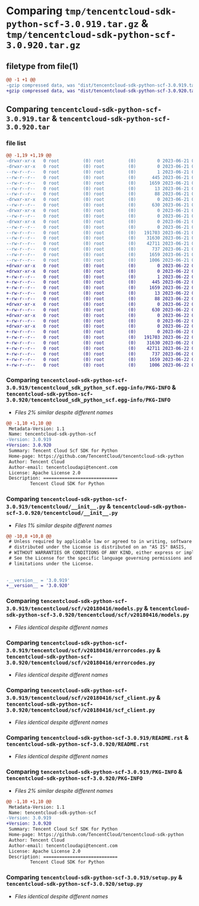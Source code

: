# Comparing `tmp/tencentcloud-sdk-python-scf-3.0.919.tar.gz` & `tmp/tencentcloud-sdk-python-scf-3.0.920.tar.gz`

## filetype from file(1)

```diff
@@ -1 +1 @@
-gzip compressed data, was "dist/tencentcloud-sdk-python-scf-3.0.919.tar", last modified: Wed Jun 21 00:34:39 2023, max compression
+gzip compressed data, was "dist/tencentcloud-sdk-python-scf-3.0.920.tar", last modified: Thu Jun 22 00:33:01 2023, max compression
```

## Comparing `tencentcloud-sdk-python-scf-3.0.919.tar` & `tencentcloud-sdk-python-scf-3.0.920.tar`

### file list

```diff
@@ -1,19 +1,19 @@
-drwxr-xr-x   0 root         (0) root         (0)        0 2023-06-21 00:34:39.000000 tencentcloud-sdk-python-scf-3.0.919/
-drwxr-xr-x   0 root         (0) root         (0)        0 2023-06-21 00:34:39.000000 tencentcloud-sdk-python-scf-3.0.919/tencentcloud_sdk_python_scf.egg-info/
--rw-r--r--   0 root         (0) root         (0)        1 2023-06-21 00:34:39.000000 tencentcloud-sdk-python-scf-3.0.919/tencentcloud_sdk_python_scf.egg-info/dependency_links.txt
--rw-r--r--   0 root         (0) root         (0)      445 2023-06-21 00:34:39.000000 tencentcloud-sdk-python-scf-3.0.919/tencentcloud_sdk_python_scf.egg-info/SOURCES.txt
--rw-r--r--   0 root         (0) root         (0)     1659 2023-06-21 00:34:39.000000 tencentcloud-sdk-python-scf-3.0.919/tencentcloud_sdk_python_scf.egg-info/PKG-INFO
--rw-r--r--   0 root         (0) root         (0)       13 2023-06-21 00:34:39.000000 tencentcloud-sdk-python-scf-3.0.919/tencentcloud_sdk_python_scf.egg-info/top_level.txt
--rw-r--r--   0 root         (0) root         (0)       88 2023-06-21 00:34:39.000000 tencentcloud-sdk-python-scf-3.0.919/setup.cfg
-drwxr-xr-x   0 root         (0) root         (0)        0 2023-06-21 00:34:39.000000 tencentcloud-sdk-python-scf-3.0.919/tencentcloud/
--rw-r--r--   0 root         (0) root         (0)      630 2023-06-21 00:34:39.000000 tencentcloud-sdk-python-scf-3.0.919/tencentcloud/__init__.py
-drwxr-xr-x   0 root         (0) root         (0)        0 2023-06-21 00:34:39.000000 tencentcloud-sdk-python-scf-3.0.919/tencentcloud/scf/
--rw-r--r--   0 root         (0) root         (0)        0 2023-06-21 00:34:39.000000 tencentcloud-sdk-python-scf-3.0.919/tencentcloud/scf/__init__.py
-drwxr-xr-x   0 root         (0) root         (0)        0 2023-06-21 00:34:39.000000 tencentcloud-sdk-python-scf-3.0.919/tencentcloud/scf/v20180416/
--rw-r--r--   0 root         (0) root         (0)        0 2023-06-21 00:34:39.000000 tencentcloud-sdk-python-scf-3.0.919/tencentcloud/scf/v20180416/__init__.py
--rw-r--r--   0 root         (0) root         (0)   191703 2023-06-21 00:34:39.000000 tencentcloud-sdk-python-scf-3.0.919/tencentcloud/scf/v20180416/models.py
--rw-r--r--   0 root         (0) root         (0)    31630 2023-06-21 00:34:39.000000 tencentcloud-sdk-python-scf-3.0.919/tencentcloud/scf/v20180416/errorcodes.py
--rw-r--r--   0 root         (0) root         (0)    42711 2023-06-21 00:34:39.000000 tencentcloud-sdk-python-scf-3.0.919/tencentcloud/scf/v20180416/scf_client.py
--rw-r--r--   0 root         (0) root         (0)      737 2023-06-21 00:34:39.000000 tencentcloud-sdk-python-scf-3.0.919/README.rst
--rw-r--r--   0 root         (0) root         (0)     1659 2023-06-21 00:34:39.000000 tencentcloud-sdk-python-scf-3.0.919/PKG-INFO
--rw-r--r--   0 root         (0) root         (0)     1006 2023-06-21 00:34:39.000000 tencentcloud-sdk-python-scf-3.0.919/setup.py
+drwxr-xr-x   0 root         (0) root         (0)        0 2023-06-22 00:33:01.000000 tencentcloud-sdk-python-scf-3.0.920/
+drwxr-xr-x   0 root         (0) root         (0)        0 2023-06-22 00:33:01.000000 tencentcloud-sdk-python-scf-3.0.920/tencentcloud_sdk_python_scf.egg-info/
+-rw-r--r--   0 root         (0) root         (0)        1 2023-06-22 00:33:01.000000 tencentcloud-sdk-python-scf-3.0.920/tencentcloud_sdk_python_scf.egg-info/dependency_links.txt
+-rw-r--r--   0 root         (0) root         (0)      445 2023-06-22 00:33:01.000000 tencentcloud-sdk-python-scf-3.0.920/tencentcloud_sdk_python_scf.egg-info/SOURCES.txt
+-rw-r--r--   0 root         (0) root         (0)     1659 2023-06-22 00:33:01.000000 tencentcloud-sdk-python-scf-3.0.920/tencentcloud_sdk_python_scf.egg-info/PKG-INFO
+-rw-r--r--   0 root         (0) root         (0)       13 2023-06-22 00:33:01.000000 tencentcloud-sdk-python-scf-3.0.920/tencentcloud_sdk_python_scf.egg-info/top_level.txt
+-rw-r--r--   0 root         (0) root         (0)       88 2023-06-22 00:33:01.000000 tencentcloud-sdk-python-scf-3.0.920/setup.cfg
+drwxr-xr-x   0 root         (0) root         (0)        0 2023-06-22 00:33:01.000000 tencentcloud-sdk-python-scf-3.0.920/tencentcloud/
+-rw-r--r--   0 root         (0) root         (0)      630 2023-06-22 00:33:00.000000 tencentcloud-sdk-python-scf-3.0.920/tencentcloud/__init__.py
+drwxr-xr-x   0 root         (0) root         (0)        0 2023-06-22 00:33:01.000000 tencentcloud-sdk-python-scf-3.0.920/tencentcloud/scf/
+-rw-r--r--   0 root         (0) root         (0)        0 2023-06-22 00:33:00.000000 tencentcloud-sdk-python-scf-3.0.920/tencentcloud/scf/__init__.py
+drwxr-xr-x   0 root         (0) root         (0)        0 2023-06-22 00:33:01.000000 tencentcloud-sdk-python-scf-3.0.920/tencentcloud/scf/v20180416/
+-rw-r--r--   0 root         (0) root         (0)        0 2023-06-22 00:33:00.000000 tencentcloud-sdk-python-scf-3.0.920/tencentcloud/scf/v20180416/__init__.py
+-rw-r--r--   0 root         (0) root         (0)   191703 2023-06-22 00:33:00.000000 tencentcloud-sdk-python-scf-3.0.920/tencentcloud/scf/v20180416/models.py
+-rw-r--r--   0 root         (0) root         (0)    31630 2023-06-22 00:33:00.000000 tencentcloud-sdk-python-scf-3.0.920/tencentcloud/scf/v20180416/errorcodes.py
+-rw-r--r--   0 root         (0) root         (0)    42711 2023-06-22 00:33:00.000000 tencentcloud-sdk-python-scf-3.0.920/tencentcloud/scf/v20180416/scf_client.py
+-rw-r--r--   0 root         (0) root         (0)      737 2023-06-22 00:33:00.000000 tencentcloud-sdk-python-scf-3.0.920/README.rst
+-rw-r--r--   0 root         (0) root         (0)     1659 2023-06-22 00:33:01.000000 tencentcloud-sdk-python-scf-3.0.920/PKG-INFO
+-rw-r--r--   0 root         (0) root         (0)     1006 2023-06-22 00:33:00.000000 tencentcloud-sdk-python-scf-3.0.920/setup.py
```

### Comparing `tencentcloud-sdk-python-scf-3.0.919/tencentcloud_sdk_python_scf.egg-info/PKG-INFO` & `tencentcloud-sdk-python-scf-3.0.920/tencentcloud_sdk_python_scf.egg-info/PKG-INFO`

 * *Files 2% similar despite different names*

```diff
@@ -1,10 +1,10 @@
 Metadata-Version: 1.1
 Name: tencentcloud-sdk-python-scf
-Version: 3.0.919
+Version: 3.0.920
 Summary: Tencent Cloud Scf SDK for Python
 Home-page: https://github.com/TencentCloud/tencentcloud-sdk-python
 Author: Tencent Cloud
 Author-email: tencentcloudapi@tencent.com
 License: Apache License 2.0
 Description: ============================
         Tencent Cloud SDK for Python
```

### Comparing `tencentcloud-sdk-python-scf-3.0.919/tencentcloud/__init__.py` & `tencentcloud-sdk-python-scf-3.0.920/tencentcloud/__init__.py`

 * *Files 1% similar despite different names*

```diff
@@ -10,8 +10,8 @@
 # Unless required by applicable law or agreed to in writing, software
 # distributed under the License is distributed on an "AS IS" BASIS,
 # WITHOUT WARRANTIES OR CONDITIONS OF ANY KIND, either express or implied.
 # See the License for the specific language governing permissions and
 # limitations under the License.
 
 
-__version__ = '3.0.919'
+__version__ = '3.0.920'
```

### Comparing `tencentcloud-sdk-python-scf-3.0.919/tencentcloud/scf/v20180416/models.py` & `tencentcloud-sdk-python-scf-3.0.920/tencentcloud/scf/v20180416/models.py`

 * *Files identical despite different names*

### Comparing `tencentcloud-sdk-python-scf-3.0.919/tencentcloud/scf/v20180416/errorcodes.py` & `tencentcloud-sdk-python-scf-3.0.920/tencentcloud/scf/v20180416/errorcodes.py`

 * *Files identical despite different names*

### Comparing `tencentcloud-sdk-python-scf-3.0.919/tencentcloud/scf/v20180416/scf_client.py` & `tencentcloud-sdk-python-scf-3.0.920/tencentcloud/scf/v20180416/scf_client.py`

 * *Files identical despite different names*

### Comparing `tencentcloud-sdk-python-scf-3.0.919/README.rst` & `tencentcloud-sdk-python-scf-3.0.920/README.rst`

 * *Files identical despite different names*

### Comparing `tencentcloud-sdk-python-scf-3.0.919/PKG-INFO` & `tencentcloud-sdk-python-scf-3.0.920/PKG-INFO`

 * *Files 2% similar despite different names*

```diff
@@ -1,10 +1,10 @@
 Metadata-Version: 1.1
 Name: tencentcloud-sdk-python-scf
-Version: 3.0.919
+Version: 3.0.920
 Summary: Tencent Cloud Scf SDK for Python
 Home-page: https://github.com/TencentCloud/tencentcloud-sdk-python
 Author: Tencent Cloud
 Author-email: tencentcloudapi@tencent.com
 License: Apache License 2.0
 Description: ============================
         Tencent Cloud SDK for Python
```

### Comparing `tencentcloud-sdk-python-scf-3.0.919/setup.py` & `tencentcloud-sdk-python-scf-3.0.920/setup.py`

 * *Files identical despite different names*

